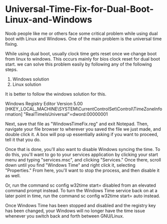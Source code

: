 # Universal-Time-Fix-for-Dual-Boot-Linux-and-Windows

Noob people like me or others face some critical problem while using dual boot with Linux and Windows. One of the main problem is the universal time fixing.

While using dual boot, usually clock time gets reset once we change boot from linux to windows. This occurs mainly for bios clock reset for dual boot start. we can solve this problem easily by following any of the following steps.

1. Windows solution
2. Linux solution

It is better to follow the windows solution for this.

Windows Registry Editor Version 5.00
[HKEY_LOCAL_MACHINE\SYSTEM\CurrentControlSet\Control\TimeZoneInformation]
"RealTimeIsUniversal"=dword:00000001

Next, save that file as "WindowsTimeFix.reg" and exit Notepad. Then, navigate your file browser to wherever you saved the file we just made, and double click it. A box will pop up essentially asking if you want to proceed, tell it that you do.

Once that is done, you'll also want to disable Windows syncing the time. To do this, you'll want to go to your services application by clicking your start menu and typing "services.msc", and clicking "Services." Once there, scroll down until you find "Windows Time" and right click it, selecting "Properties." From here, you'll want to stop the process, and then disable it as well.

Or, run the command sc config w32time start= disabled from an elevated command prompt instead. To turn the Windows Time service back on at a later point in time, run the command sc config w32time start= auto instead.

Once Windows Time has been stopped and disabled and the registry key has been changed, your Windows will no longer have the time issue whenever you switch back and forth between GNU/Linux.


